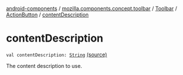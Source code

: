 [android-components](../../../index.md) / [mozilla.components.concept.toolbar](../../index.md) / [Toolbar](../index.md) / [ActionButton](index.md) / [contentDescription](./content-description.md)

# contentDescription

`val contentDescription: `[`String`](https://kotlinlang.org/api/latest/jvm/stdlib/kotlin/-string/index.html) [(source)](https://github.com/mozilla-mobile/android-components/blob/master/components/concept/toolbar/src/main/java/mozilla/components/concept/toolbar/Toolbar.kt#L188)

The content description to use.

